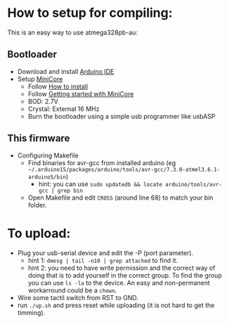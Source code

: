 # How to setup for compiling:

This is an easy way to use atmega328pb-au:

## Bootloader
- Download and install [Arduino IDE](https://www.arduino.cc)
- Setup [MiniCore](https://github.com/MCUdude/MiniCore)
    - Follow [How to install](https://github.com/MCUdude/MiniCore#how-to-install)
    - Follow [Getting started with MiniCore](https://github.com/MCUdude/MiniCore#getting-started-with-minicore)
    - BOD: 2.7V
    - Crystal: External 16 MHz
    - Burn the bootloader using a simple usb programmer like usbASP

## This firmware
- Configuring Makefile
    - Find binaries for avr-gcc from installed arduino (eg `~/.arduino15/packages/arduino/tools/avr-gcc/7.3.0-atmel3.6.1-arduino5/bin`)
        - hint: you can use `sudo updatedb && locate arduino/tools/avr-gcc | grep bin`
    - Open Makefile and edit `CROSS` (around line 68) to match your bin folder.

# To upload:
- Plug your usb-serial device and edit the -P (port parameter).
    - hint 1: `dmesg | tail -n10 | grep attached` to find it.
    - hint 2: you need to have write permission and the correct way of doing
      that is to add yourself in the correct group. To find the group you can
      use `ls -la` to the device. An easy and non-permanent workarround could be a `chown`.
- Wire some tactil switch from RST to GND.
- run `./up.sh` and press reset while uploading (it is not hard to get the
  timming).


